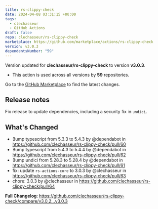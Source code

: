 ```yaml
---
title: rs-clippy-check
date: 2024-04-08 03:31:15 +00:00
tags:
  - clechasseur
  - GitHub Actions
draft: false
repo: clechasseur/rs-clippy-check
marketplace: https://github.com/marketplace/actions/rs-clippy-check
version: v3.0.3
dependentsNumber: "59"
---
```



Version updated for **clechasseur/rs-clippy-check** to version **v3.0.3**.
- This action is used across all versions by **59** repositories.

Go to the [GitHub Marketplace](https://github.com/marketplace/actions/rs-clippy-check) to find the latest changes.

## Release notes

Fix release to update dependencies, including a security fix in `undici`.

## What's Changed
* Bump typescript from 5.3.3 to 5.4.3 by @dependabot in https://github.com/clechasseur/rs-clippy-check/pull/60
* Bump typescript from 5.4.3 to 5.4.4 by @dependabot in https://github.com/clechasseur/rs-clippy-check/pull/62
* Bump undici from 5.28.3 to 5.28.4 by @dependabot in https://github.com/clechasseur/rs-clippy-check/pull/61
* fix: update `rs-actions-core` to 3.0.3 by @clechasseur in https://github.com/clechasseur/rs-clippy-check/pull/63
* chore: 3.0.3 by @clechasseur in https://github.com/clechasseur/rs-clippy-check/pull/64


**Full Changelog**: https://github.com/clechasseur/rs-clippy-check/compare/v3.0.2...v3.0.3
